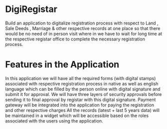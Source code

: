 # DigiRegistar
Build an application to digitalize registration process with respect to Land , Sale Deeds , Marriage & other respective records at one place so that there would be no need of in person visit where in we have to wait for long time at the respective registar office to complete the necessary registration process. 

# Features in the Application
In this application we will have all the required forms (with digital stamps) associated with respective registration process in native as well as english language which can be filled by the person online with digital signature and submit it for approval.
We will have three layers of security approvals before sending it to final approval by registar with this digital signature.
Payment gateway will be integrated into the application for paying the registration and other respective charges
All the records (latest + last 5 years data) will be maintained in a widget which will be accessible based on the roles associated with the users using the application.


